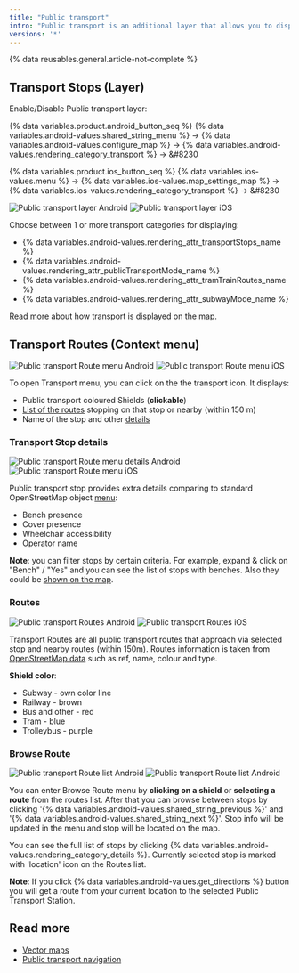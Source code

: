 ```yaml
---
title: "Public transport"
intro: "Public transport is an additional layer that allows you to display transport routes and stops on the map, to check detailed information about them and to navigate."
versions: '*'
---
```


{% data reusables.general.article-not-complete %}

## Transport Stops (Layer)

Enable/Disable Public transport layer:

{% data variables.product.android_button_seq %} {% data variables.android-values.shared_string_menu %} → {% data variables.android-values.configure_map %} → {% data variables.android-values.rendering_category_transport %} → &#8230

{% data variables.product.ios_button_seq %} {% data variables.ios-values.menu %} → {% data variables.ios-values.map_settings_map %} → {% data variables.ios-values.rendering_category_transport %} → &#8230

![Public transport layer Android](/assets/images/map/pt_layer_android.png) ![Public transport layer iOS](/assets/images/map/pt_layer_ios.png) 

Choose between 1 or more transport categories for displaying:
- {% data variables.android-values.rendering_attr_transportStops_name %}
- {% data variables.android-values.rendering_attr_publicTransportMode_name %}
- {% data variables.android-values.rendering_attr_tramTrainRoutes_name %}
- {% data variables.android-values.rendering_attr_subwayMode_name %}

[Read more](/osmand/map/vector-maps#transport) about how transport is displayed on the map.

## Transport Routes (Context menu)

![Public transport Route menu Android](/assets/images/map/pt_routemenu_android.png) ![Public transport Route menu iOS](/assets/images/map/pt_routemenu_ios.png)

To open Transport menu, you can click on the the transport icon. It displays:
- Public transport coloured Shields (**clickable**)
- [List of the routes](#routes) stopping on that stop or nearby (within 150 m)
- Name of the stop and other [details](#transport-stop-details)

### Transport Stop details

![Public transport Route menu details Android](/assets/images/map/pt_routemenu_details_android.png) ![Public transport Route menu iOS](/assets/images/map/pt_routemenu_details_ios.png)

Public transport stop provides extra details comparing to standard OpenStreetMap object [menu](/osmand/map/map-context-menu#details):
- Bench presence
- Cover presence
- Wheelchair accessibility
- Operator name

**Note**: you can filter stops by certain criteria. For example, expand & click on "Bench" / "Yes" and you can see the list of stops with benches. Also they could be [shown on the map](/osmand/map/point-layers-on-map#search-results-poi-on-the-map).


### Routes 

![Public transport Routes Android](/assets/images/map/pt_routes_android.png) ![Public transport Routes iOS](/assets/images/map/pt_routes_ios.png) 

Transport Routes are all public transport routes that approach via selected stop and nearby routes (within 150m). Routes information is taken from [OpenStreetMap data](https://wiki.openstreetmap.org/wiki/Public_transport) such as ref, name, colour and type.

**Shield color**:
- Subway - own color line 
- Railway - brown
- Bus and other - red
- Tram - blue
- Trolleybus - purple

### Browse Route

![Public transport Route list Android](/assets/images/map/pt_route_list_android.png)  ![Public transport Route list Android](/assets/images/map/pt_route_list_ios.png) 

You can enter Browse Route menu by **clicking on a shield** or **selecting a route** from the routes list. After that you can browse between stops by clicking  '{% data variables.android-values.shared_string_previous %}' and '{% data variables.android-values.shared_string_next %}'. Stop info will be updated in the menu and stop will be located on the map.

You can see the full list of stops by clicking {% data variables.android-values.rendering_category_details %}. Currently selected stop is marked with 'location' icon on the Routes list.

**Note**: If you click {% data variables.android-values.get_directions %} button you will get a route from your current location to the selected Public Transport Station.

## Read more

- [Vector maps](osmand/map/vector-maps) 
- [Public transport navigation](/osmand/navigation/public-transport-navigation)
  
